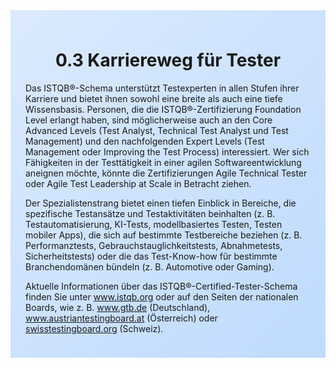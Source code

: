 <div class="rounded-lg border shadow-sm" style="background: linear-gradient(135deg,#DBEAFE 0%,#BFDBFE 100%); padding: 24px; border-color: #3B82F6">
<header style="margin-bottom:12px">
<h1 class="text-2xl font-bold text-gray-900">0.3 Karriereweg für Tester</h1>
</header>
<article class="prose max-w-none">
<p>Das ISTQB®-Schema unterstützt Testexperten in allen Stufen ihrer Karriere und bietet ihnen sowohl eine breite als auch eine tiefe Wissensbasis. Personen, die die ISTQB®-Zertifizierung Foundation Level erlangt haben, sind möglicherweise auch an den Core Advanced Levels (Test Analyst, Technical Test Analyst und Test Management) und den nachfolgenden Expert Levels (Test Management oder Improving the Test Process) interessiert. Wer sich Fähigkeiten in der Testtätigkeit in einer agilen Softwareentwicklung aneignen möchte, könnte die Zertifizierungen Agile Technical Tester oder Agile Test Leadership at Scale in Betracht ziehen.</p>
<p>Der Spezialistenstrang bietet einen tiefen Einblick in Bereiche, die spezifische Testansätze und Testaktivitäten beinhalten (z. B. Testautomatisierung, KI-Tests, modellbasiertes Testen, Testen mobiler Apps), die sich auf bestimmte Testbereiche beziehen (z. B. Performanztests, Gebrauchstauglichkeitstests, Abnahmetests, Sicherheitstests) oder die das Test-Know-how für bestimmte Branchendomänen bündeln (z. B. Automotive oder Gaming).</p>
<p>Aktuelle Informationen über das ISTQB®-Certified-Tester-Schema finden Sie unter <a href="https://www.istqb.org">www.istqb.org</a> oder auf den Seiten der nationalen Boards, wie z. B. <a href="https://www.gtb.de">www.gtb.de</a> (Deutschland), <a href="https://www.austriantestingboard.at">www.austriantestingboard.at</a> (Österreich) oder <a href="https://www.swisstestingboard.org">swisstestingboard.org</a> (Schweiz).</p>
</article>
</div>
